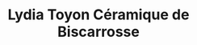---
title: "Lydia Toyon Céramique de Biscarrosse"
url: /biscarrosse/lydia-toyon-ceramique-de-biscarrosse/
shop: poterie
---